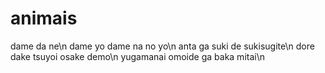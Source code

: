 # animais

dame da ne\n
dame yo dame na no yo\n
anta ga suki de sukisugite\n
dore dake tsuyoi osake demo\n
yugamanai omoide ga baka mitai\n
